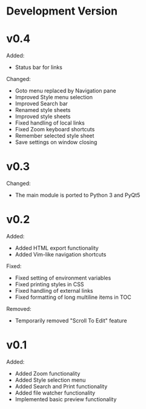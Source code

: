 

# Development Version


# v0.4

Added:

- Status bar for links

Changed:

- Goto menu replaced by Navigation pane
- Improved Style menu selection
- Improved Search bar
- Renamed style sheets
- Improved style sheets
- Fixed handling of local links
- Fixed Zoom keyboard shortcuts
- Remember selected style sheet
- Save settings on window closing


# v0.3

Changed:

- The main module is ported to Python 3 and PyQt5


# v0.2

Added:

- Added HTML export functionality
- Added Vim-like navigation shortcuts

Fixed:

- Fixed setting of environment variables
- Fixed printing styles in CSS
- Fixed handling of external links
- Fixed formatting of long multiline items in TOC

Removed:

- Temporarily removed "Scroll To Edit" feature


# v0.1

Added:

- Added Zoom functionality
- Added Style selection menu
- Added Search and Print functionality
- Added file watcher functionality
- Implemented basic preview functionality

